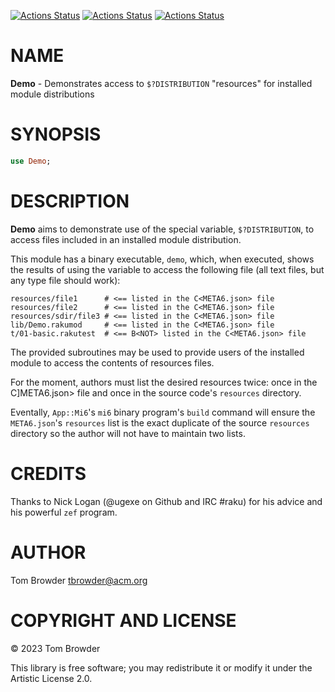 [![Actions Status](https://github.com/tbrowder/Demo/actions/workflows/linux.yml/badge.svg)](https://github.com/tbrowder/Demo/actions) [![Actions Status](https://github.com/tbrowder/Demo/actions/workflows/macos.yml/badge.svg)](https://github.com/tbrowder/Demo/actions) [![Actions Status](https://github.com/tbrowder/Demo/actions/workflows/windows.yml/badge.svg)](https://github.com/tbrowder/Demo/actions)

NAME
====

**Demo** - Demonstrates access to `$?DISTRIBUTION` "resources" for installed module distributions

SYNOPSIS
========

```raku
use Demo;
```

DESCRIPTION
===========

**Demo** aims to demonstrate use of the special variable, `$?DISTRIBUTION`, to access files included in an installed module distribution.

This module has a binary executable, `demo`, which, when executed, shows the results of using the variable to access the following file (all text files, but any type file should work):

    resources/file1      # <== listed in the C<META6.json> file
    resources/file2      # <== listed in the C<META6.json> file
    resources/sdir/file3 # <== listed in the C<META6.json> file
    lib/Demo.rakumod     # <== listed in the C<META6.json> file
    t/01-basic.rakutest  # <== B<NOT> listed in the C<META6.json> file

The provided subroutines may be used to provide users of the installed module to access the contents of resources files.

For the moment, authors must list the desired resources twice: once in the C]META6.json> file and once in the source code's `resources` directory.

Eventally, `App::Mi6`'s `mi6` binary program's `build` command will ensure the `META6.json`'s `resources` list is the exact duplicate of the source `resources` directory so the author will not have to maintain two lists.

CREDITS
=======

Thanks to Nick Logan (@ugexe on Github and IRC #raku) for his advice and his powerful `zef` program.

AUTHOR
======

Tom Browder <tbrowder@acm.org>

COPYRIGHT AND LICENSE
=====================

© 2023 Tom Browder

This library is free software; you may redistribute it or modify it under the Artistic License 2.0.

